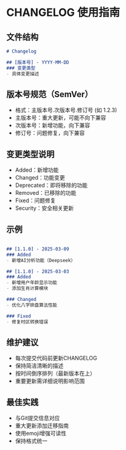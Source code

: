 # CHANGELOG 使用指南

## 文件结构
```markdown
# Changelog

## [版本号] - YYYY-MM-DD
### 变更类型
- 具体变更描述
```

## 版本号规范（SemVer）
- 格式：主版本号.次版本号.修订号 (如 1.2.3)
- 主版本号：重大更新，可能不向下兼容
- 次版本号：新增功能，向下兼容
- 修订号：问题修复，向下兼容

## 变更类型说明
- Added：新增功能
- Changed：功能变更
- Deprecated：即将移除的功能
- Removed：已移除的功能
- Fixed：问题修复
- Security：安全相关更新

## 示例
```markdown

## [1.1.0] - 2025-03-09
### Added
- 新增AI分析功能（Deepseek）

## [1.1.0] - 2025-03-03
### Added
- 新增用户年龄显示功能
- 添加生肖计算模块

### Changed
- 优化八字排盘算法性能

### Fixed
- 修复时区转换错误
```

## 维护建议
- 每次提交代码前更新CHANGELOG
- 保持简洁清晰的描述
- 按时间倒序排列（最新版本在上）
- 重要更新需详细说明影响范围

## 最佳实践
- 与Git提交信息对应
- 重大更新添加迁移指南
- 使用emoji增强可读性
- 保持格式统一
